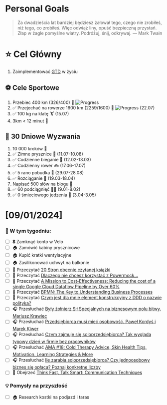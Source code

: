 
Personal Goals
==============
> Za dwadzieścia lat bardziej będziesz żałował tego, czego nie zrobiłeś, niż tego, co zrobiłeś. Więc odwiąż liny, opuść bezpieczną przystań. Złap w żagle pomyślne wiatry. Podróżuj, śnij, odkrywaj.
> — Mark Twain

# ⭐ Cel Główny
1. Zaimplementować [GTD](https://gettingthingsdone.com/) w życiu

## ⚽️ Cele Sportowe
1. Przebiec 400 km (326/400) 🏃 ![Progress](https://geps.dev/progress/81/)
2. ✅ Przejechać na rowerze 1600 km (2259/1600) 🚴 ![Progress](https://geps.dev/progress/141/) (22.07)
3. ✅ 100 kg na klatę  🏋️ (15.07)
4. 3km < 12 minut 👟

## 🎯 30 Dniowe Wyzwania
1. 10 000 kroków 🦶 
2. ✅ Zimne prysznice 🚿 (11.07-10.08)
3. ✅ Codzienne bieganie 🏃 (12.02-13.03)
4. ✅ Codzienny rower 🚲 (17.06-17.07)
5. ✅ 5 rano pobudka 🌅 (29.07-28.08)
6. ✅ Rozciąganie 🧘 (19.03-18.04)
7. Napisać 500 słów na blogu 📝
8. ✅ 60 podciągnięć 🏋️‍♂️ (9.01-8.02)
9. ✅ 0 śmieciowego jedzenia 🍔 (3.04-3.05)

# [09/01/2024]
### 🚧 W tym tygodniu:
- [ ] 💲 Zamknąć konto w Velo
- [ ] 🏠 Zamówić kabiny prysznicowe
- [ ] 🏠 Kupić kratki wentylacyjne
- [ ] 🏠 Zasilikonować uchwyt na balkonie
- [ ] 📗 Przeczytać [20 Stron obecnie czytanej książki](https://github.com/BartoszDabek/bdabek.pl/blob/master/miscellaneous/books.md)
- [ ] 📗 Przeczytać [Dlaczego nie chcesz korzystać z Powermock...](https://cezarysanecki.pl/2024/07/10/dlaczego-nie-chcesz-korzysta%c4%87-z-powermock/)
- [ ] 📗 Przeczytać [A Mission to Cost-Effectiveness: Reducing the cost of a single Google Cloud Dataflow Pipeline by Over 60%](https://blog.allegro.tech/2024/06/cost-optimization-data-pipeline-gcp.html)
- [ ] 📗 Przeczytać [BPMN: The Key to Understanding Business Processes](https://blog.allegro.tech/2024/07/bpmn-the-key-to-understanding-business-processes.html)
- [ ] 📗 Przeczytać [Czym jest dla mnie element konstrukcyjny z DDD o nazwie polityka?](https://cezarysanecki.pl/2024/07/16/czym-jest-dla-mnie-element-konstrukcyjny-z-ddd-o-nazwie-polityka/)
- [ ] 🎧 Przesłuchać [Były żołnierz Sił Specjalnych na biznesowym polu bitwy. Mariusz Krawiec](https://zaprojektujswojezycie.pl/byly-zolnierz-sil-specjalnych-na-biznesowym-polu-bitwy-mariusz-krawiec/)
- [ ] 🎧 Przesłuchać [Przedsiębiorca musi mieć osobowość. Paweł Kordyś i Marek Kiwer](https://youtu.be/co8W2v7wM7k)
- [ ] 🎧 Przesłuchać [Czym zajmuje się soloprzedsiębiorca? Tak wygląda typowy dzień w firmie bez pracowników](https://malawielkafirma.pl/czym-zajmuje-sie-soloprzedsiebiorca/)
- [ ] 🎧 Przesłuchać [AMA #18: Cold Therapy Advice, Skin Health Tips, Motivation, Learning Strategies & More](https://youtu.be/Gf-kC30SLtc)
- [ ] 🎧 Przesłuchać [Ile zarabia soloprzedsiębiorca? Czy jednoosobowy biznes się opłaca? Poznaj konkretne liczby](https://malawielkafirma.pl/ile-zarabia-soloprzedsiebiorca/)
- [ ] 🎥 Obejrzeć [Think Fast, Talk Smart: Communication Techniques](https://youtu.be/HAnw168huqA)

### 💡 Pomysły na przyszłość
- [ ] 🏠 Research kostki na podjazd i taras

